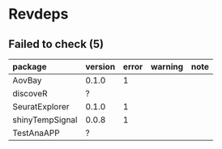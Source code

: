 # Revdeps

## Failed to check (5)

|package         |version |error |warning |note |
|:---------------|:-------|:-----|:-------|:----|
|AovBay          |0.1.0   |1     |        |     |
|discoveR        |?       |      |        |     |
|SeuratExplorer  |0.1.0   |1     |        |     |
|shinyTempSignal |0.0.8   |1     |        |     |
|TestAnaAPP      |?       |      |        |     |

